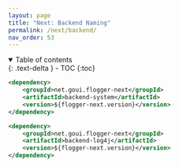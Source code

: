 ```yaml
---
layout: page
title: "Next: Backend Naming"
permalink: /next/backend/
nav_order: 53
---
```


<details open markdown="block">
  <summary>
    Table of contents
  </summary>
  {: .text-delta }
- TOC
{:toc}
</details>

<!-- @formatter:off -->
```xml
<dependency>
    <groupId>net.goui.flogger-next</groupId>
    <artifactId>backend-system</artifactId>
    <version>${flogger-next.version}</version>
</dependency>
```
<!-- @formatter:on -->

<!-- @formatter:off -->
```xml
<dependency>
    <groupId>net.goui.flogger-next</groupId>
    <artifactId>backend-log4j</artifactId>
    <version>${flogger-next.version}</version>
</dependency>
```
<!-- @formatter:on -->
